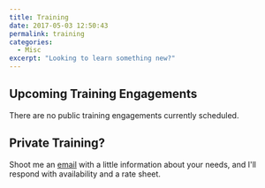 ```yaml
---
title: Training
date: 2017-05-03 12:50:43
permalink: training
categories:
  - Misc
excerpt: "Looking to learn something new?"
---
```


## Upcoming Training Engagements
There are no public training engagements currently scheduled.

## Private Training?
Shoot me an [email](mailto:connect@consultwithgriff.com) with a little information about your needs, and I'll respond with availability and a rate sheet.
